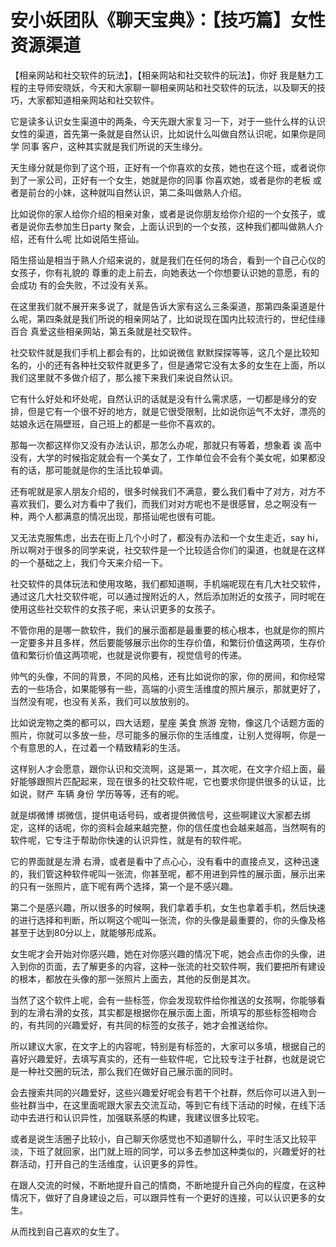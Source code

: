 # 安小妖团队《聊天宝典》：【技巧篇】女性资源渠道

【相亲网站和社交软件的玩法】，【相亲网站和社交软件的玩法】，你好 我是魅力工程的主导师安晓妖，今天和大家聊一聊相亲网站和社交软件的玩法，以及聊天的技巧，大家都知道相亲网站和社交软件。

它是读多认识女生渠道中的两条，今天先跟大家复习一下，对于一些什么样的认识女性的渠道，首先第一条就是自然认识，比如说什么叫做自然认识呢，如果你是同学 同事 客户，这种其实就是我们所说的天生缘分。

天生缘分就是你到了这个班，正好有一个你喜欢的女孩，她也在这个班，或者说你到了一家公司，正好有一个女生，她就是你的同事 你喜欢她，或者是你的老板 或者是前台的小妹，这种就叫自然认识，第二条叫做熟人介绍。

比如说你的家人给你介绍的相亲对象，或者是说你朋友给你介绍的一个女孩子，或者是说你去参加生日party 聚会，上面认识到的一个女孩，这种我们都叫做熟人介绍，还有什么呢 比如说陌生搭讪。

陌生搭讪是相当于熟人介绍来说的，就是我们在任何的场合，看到一个自己心仪的女孩子，你有礼貌的 尊重的走上前去，向她表达一个你想要认识她的意愿，有的会成功 有的会失败，不过没有关系。

在这里我们就不展开来多说了，就是告诉大家有这么三条渠道，那第四条渠道是什么呢，第四条就是我们所说的相亲网站了，比如说现在国内比较流行的，世纪佳缘 百合 真爱这些相亲网站，第五条就是社交软件。

社交软件就是我们手机上都会有的，比如说微信 默默探探等等，这几个是比较知名的，小的还有各种社交软件就更多了，但是通常它没有太多的女生在上面，所以我们这里就不多做介绍了，那么接下来我们来说自然认识。

它有什么好处和坏处呢，自然认识的话就是没有什么需求感，一切都是缘分的安排，但是它有一个很不好的地方，就是它很受限制，比如说你运气不太好，漂亮的姑娘永远在隔壁班，自己班上的都是一些你不喜欢的。

那每一次都这样你又没有办法认识，那怎么办呢，那就只有等着，想象着 诶 高中没有，大学的时候指定就会有一个美女了，工作单位会不会有个美女呢，如果都没有的话，那可能就是你的生活比较单调。

还有呢就是家人朋友介绍的，很多时候我们不满意，要么我们看中了对方，对方不喜欢我们，要么对方看中了我们，而我们对对方呢也不是很感冒，总之啊没有一种，两个人都满意的情况出现，那搭讪呢也很有可能。

又无法克服焦虑，出去在街上几个小时了，都没有办法和一个女生走近，say hi，所以啊对于很多的同学来说，社交软件是一个比较适合你们的渠道，也就是在这样的一个基础之上，我们今天来介绍一下。

社交软件的具体玩法和使用攻略，我们都知道啊，手机端呢现在有几大社交软件，通过这几大社交软件呢，可以通过搜附近的人，然后添加附近的女孩子，同时呢在使用这些社交软件的女孩子呢，来认识更多的女孩子。

不管你用的是哪一款软件，我们的展示面都是最重要的核心根本，也就是你的照片一定要多并且多样，然后要能够展示出你的生存价值，和繁衍价值这两项，生存价值和繁衍价值这两项呢，也就是说你要有，视觉信号的传递。

帅气的头像，不同的背景，不同的风格，还有比如说你的家，你的房间，和你经常去的一些场合，如果能够有一些，高端的小资生活维度的照片展示，那就更好了，当然没有呢，也没有关系，我们可以放放别的。

比如说宠物之类的都可以，四大话题，星座 美食 旅游 宠物，像这几个话题方面的照片，你就可以多放一些，尽可能多的展示你的生活维度，让别人觉得啊，你是一个有意思的人，在过着一个精致精彩的生活。

这样别人才会愿意，跟你认识和交流啊，这是第一，其次呢，在文字介绍上面，最好能够跟照片匹配起来，现在很多的社交软件呢，它也要求你提供很多的认证，比如说，财产 车辆 身份 学历等等，还有的呢。

就是绑微博 绑微信，提供电话号码，或者提供微信号，这些啊建议大家都去绑定，这样的话呢，你的资料会越来越完整，你的信任度也会越来越高，当然啊有的软件呢，它专注于帮助你快速的认识异性，就是有的软件呢。

它的界面就是左滑 右滑，或者是看中了点心心，没有看中的直接点叉，这种迅速的，我们管这种软件呢叫一张流，你甚至呢，都不用进到异性的展示面，展示出来的只有一张照片，底下呢有两个选择，第一个是不感兴趣。

第二个是感兴趣，所以很多的时候啊，我们拿着手机，女生也拿着手机，然后快速的进行选择和判断，所以啊这个呢叫一张流，你的头像是最重要的，你的头像及格甚至于达到80分以上，就能够形成系。

女生呢才会开始对你感兴趣，她在对你感兴趣的情况下呢，她会点击你的头像，进入到你的页面，去了解更多的内容，这种一张流的社交软件啊，我们要把所有建设的根本，都放在头像的那一张照片上面去，其他的反倒是其次。

当然了这个软件上呢，会有一些标签，你会发现软件给你推送的女孩啊，你能够看到的左滑右滑的女孩，其实都是根据你在展示面上面，所填写的那些标签相吻合的，有共同的兴趣爱好，有共同的标签的女孩子，她才会推送给你。

所以建议大家，在文字上的内容呢，特别是有标签的，大家可以多填，根据自己的喜好兴趣爱好，去填写真实的，还有一些软件呢，它比较专注于社群，也就是说它是一种社交圈的玩法，那么我们在做好自己展示面的同时。

会去搜索共同的兴趣爱好，这些兴趣爱好呢会有若干个社群，然后你可以进入到一些社群当中，在这里面呢跟大家去交流互动，等到它有线下活动的时候，在线下活动中去进行和认识异性，加强联系感的构建，我建议很多比较宅。

或者是说生活圈子比较小，自己聊天你感觉也不知道聊什么，平时生活又比较平淡，下班了就回家，出门就上班的同学，可以多去参加这种类似的，兴趣爱好的社群活动，打开自己的生活维度，认识更多的异性。

在跟人交流的时候，不断地提升自己的情商，不断地提升自己外向的程度，在这种情况下，做好了自身建设之后，可以跟异性有一个更好的连接，可以认识更多的女生。

从而找到自己喜欢的女生了。